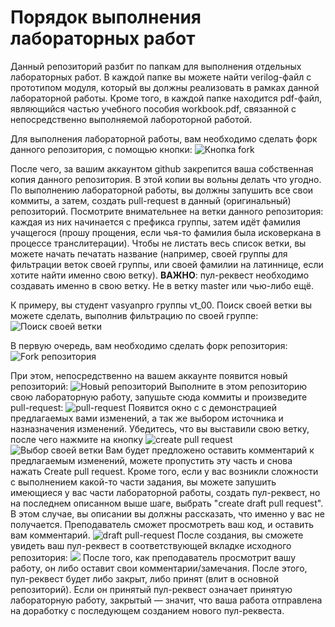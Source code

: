 # Порядок выполнения лабораторных работ

Данный репозиторий разбит по папкам для выполнения отдельных лабораторных работ. В каждой папке вы можете найти verilog-файл с прототипом модуля, который вы должны реализовать в рамках данной лабораторной работы. Кроме того, в каждой папке находится pdf-файл, являющийся частью учебного пособия workbook.pdf, связанной с непосредственно выполняемой лабороторной работой.

Для выполнения лабораторной работы, вам необходимо сделать форк данного репозитория, с помощью кнопки:
![Кнопка fork](https://puu.sh/FGz2k/7a72d38adc.png "Кнопка fork")

После чего, за вашим аккаунтом github закрепится ваша собственная копия данного репозитория. В этой копии вы вольны делать что угодно. По выполнению лабораторной работы, вы должны запушить все свои коммиты, а затем, создать pull-request в данный (оригинальный) репозиторий.
Посмотрите внимательнее на ветки данного репозитория: каждая из них начинается с префикса группы, затем идёт фамилия учащегося (прошу прощения, если чья-то фамилия была исковеркана в процессе транслитерации). Чтобы не листать весь список ветки, вы можете начать печатать название (например, своей группы для фильтрации веток своей группы, или своей фамилии на латиннице, если хотите найти именно свою ветку).
**ВАЖНО**: пул-реквест необходимо создавать именно в свою ветку. Не в ветку master или чью-либо ещё.

К примеру, вы студент vasyanpro группы vt_00.
Поиск своей ветки вы можете сделать, выполнив фильтрацию по своей группе:
![Поиск своей ветки](https://puu.sh/FGzgK/872a08ee4a.png "Поиск своей ветки")

В первую очередь, вам необходимо сделать форк репозитория:
![Fork репозитория](https://puu.sh/FGz9j/8a8d09b1fd.png "Fork репозитория")

При этом, непосредственно на вашем аккаунте появится новый репозиторий:
![Новый репозиторий](https://puu.sh/FGzmv/3f877341d1.png "Новый репозиторий")
Выполните в этом репозиторию свою лабораторную работу, запушьте сюда коммиты и произведите pull-request:
![pull-request](https://puu.sh/FGzoN/fd21890429.png "pull-request")
Появится окно с с демонстрацией предлагаемых вами изменений, а так же выбором источника и назназначения изменений. Убедитесь, что вы выставили свою ветку, после чего нажмите на кнопку ![create pull request](https://puu.sh/FGzyw/4d56fb1f85.png "create pull request")
![Выбор своей ветки](https://puu.sh/FGzwp/3350fc0456.png "Выбор своей ветки")
Вам будет предложено оставить комментарий к предлагаемым изменений, можете пропустить эту часть и снова нажать Create pull request.
Кроме того, если у вас возникли сложности с выполнением какой-то части задания, вы можете запушить имеющиеся у вас части лабораторной работы, создать пул-реквест, но на последнем описанном выше шаге, выбрать "create draft pull request". В этом случае, вы описании вы должны рассказать, что именно у вас не получается. Преподаватель сможет просмотреть ваш код, и оставить вам комментарий.
![draft pull-request](https://puu.sh/FGzIm/78a7a454f5.png "draft pull-request")
После создания, вы сможете увидеть ваш пул-реквест в соответствующей вкладке исходного репозитория:
![](https://puu.sh/FGzMN/56542d12f1.png)
После того, как преподаватель просмотрит вашу работу, он либо оставит свои комментарии/замечания. После этого, пул-реквест будет либо закрыт, либо принят (влит в основной репозиторий). Если он принятый пул-реквест означает принятую лабораторную работу, закрытый — значит, что ваша работа отправлена на доработку с последующем созданием нового пул-реквеста.